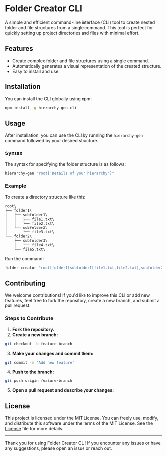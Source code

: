 # Folder Creator CLI

A simple and efficient command-line interface (CLI) tool to create nested folder and file structures from a single command. This tool is perfect for quickly setting up project directories and files with minimal effort.

## Features

- Create complex folder and file structures using a single command.
- Automatically generates a visual representation of the created structure.
- Easy to install and use.

## Installation

You can install the CLI globally using npm:

```bash
npm install -g hierarchy-gen-cli
```

## Usage

After installation, you can use the CLI by running the `hierarchy-gen` command followed by your desired structure.

### Syntax

The syntax for specifying the folder structure is as follows:

```bash
hierarchy-gen "root['Details of your hierarchy']"
```

### Example
To create a directory structure like this:
```
root\
├── folder1\
│   ├── subfolder1\
│   │   ├── file1.txt\
│   │   └── file2.txt\
│   └── subfolder2\
│       └── file3.txt\
└── folder2\
    ├── subfolder3\
    │   └── file4.txt\
    └── file5.txt\
```
Run the command:
``` bash
folder-creator "root[folder1[subfolder1[file1.txt,file2.txt],subfolder2[file3.txt]],folder2[subfolder3[file4.txt],file5.txt]]"
```

## Contributing

We welcome contributions! If you'd like to improve this CLI or add new features, feel free to fork the repository, create a new branch, and submit a pull request.

### Steps to Contribute

1. **Fork the repository.**
2. **Create a new branch:** 
``` bash
git checkout -b feature-branch
```
3. **Make your changes and commit them:**
``` bash
git commit -m 'Add new feature'
```
4. **Push to the branch:**
``` bash
git push origin feature-branch
```
5. **Open a pull request and describe your changes:**

## License
This project is licensed under the MIT License. You can freely use, modify, and distribute this software under the terms of the MIT License. See the [License](http://license.here) file for more details.

***

Thank you for using Folder Creator CLI! If you encounter any issues or have any suggestions, please open an issue or reach out.

